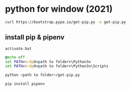 # python for window (2021)

```bash
curl https://bootstrap.pypa.io/get-pip.py -o get-pip.py
```

## install pip & pipenv

`activate.bat`

```bat
@echo off
set PATH=%~dp0<path to folder>\Python3x
set PATH=%~dp0<path to folder>\Python3x\Scripts
```

```bash
python <path to folder>/get-pip.py
```

```bash
pip install pipenv
```
